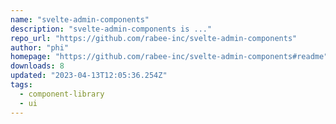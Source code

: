 ```yaml
---
name: "svelte-admin-components"
description: "svelte-admin-components is ..."
repo_url: "https://github.com/rabee-inc/svelte-admin-components"
author: "phi"
homepage: "https://github.com/rabee-inc/svelte-admin-components#readme"
downloads: 8
updated: "2023-04-13T12:05:36.254Z"
tags: 
  - component-library
  - ui
---
```

